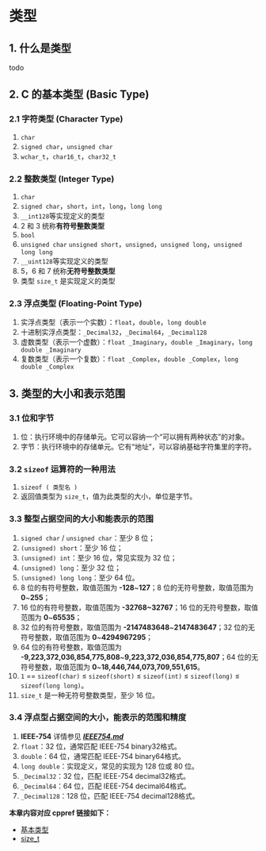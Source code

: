 # 类型

## 1. 什么是类型

todo

## 2. C 的基本类型 (Basic Type)

### 2.1 字符类型 (Character Type)

1. `char`
2. `signed char`，`unsigned char`
3. `wchar_t`，`char16_t`，`char32_t`

### 2.2 整数类型 (Integer Type)

1. `char`
2. `signed char`，`short`，`int`，`long`，`long long`
3. `__int128`等实现定义的类型
4. 2 和 3 统称**有符号整数类型**
5. `bool`
6. `unsigned char` `unsigned short`，`unsigned`，`unsigned long`，`unsigned long long`
7. `__uint128`等实现定义的类型
8. 5，6 和 7 统称**无符号整数类型**
9. 类型 `size_t` 是实现定义的类型

### 2.3 浮点类型 (Floating-Point Type)

1. 实浮点类型（表示一个实数）：`float`，`double`，`long double`
2. 十进制实浮点类型：`_Decimal32`，`_Decimal64`，`_Decimal128`
3. 虚数类型（表示一个虚数）：`float _Imaginary`，`double _Imaginary`，`long double _Imaginary`
4. 复数类型（表示一个复数）：`float _Complex`，`double _Complex`，`long double _Complex`

## 3. 类型的大小和表示范围

### 3.1 位和字节

1. 位：执行环境中的存储单元。它可以容纳一个“可以拥有两种状态”的对象。
2. 字节：执行环境中的存储单元。它有“地址”，可以容纳基础字符集里的字符。

### 3.2 `sizeof` 运算符的一种用法

1. `sizeof ( 类型名 )`
2. 返回值类型为 `size_t`，值为此类型的大小，单位是字节。

### 3.3 整型占据空间的大小和能表示的范围

1. `signed char` / `unsigned char`：至少 8 位；
2. `(unsigned) short`：至少 16 位；
3. `(unsigned) int`：至少 16 位，常见实现为 32 位；
4. `(unsigned) long`：至少 32 位；
5. `(unsigned) long long`：至少 64 位。
6. 8 位的有符号整数，取值范围为 **-128**\~**127**；8 位的无符号整数，取值范围为 **0**\~**255**；
7. 16 位的有符号整数，取值范围为 **-32768\~32767**；16 位的无符号整数，取值范围为 **0**\~**65535**；
8. 32 位的有符号整数，取值范围为 **-2147483648**\~**2147483647**；32 位的无符号整数，取值范围为 **0**\~**4294967295**；
9. 64 位的有符号整数，取值范围为 **-9,223,372,036,854,775,808**\~**9,223,372,036,854,775,807**；64 位的无符号整数，取值范围为 **0**\~**18,446,744,073,709,551,615**。
10. `1` == `sizeof(char)` ≤ `sizeof(short)` ≤ `sizeof(int)` ≤ `sizeof(long)` ≤ `sizeof(long long)`。
11. `size_t` 是一种无符号整数类型，至少 16 位。

### 3.4 浮点型占据空间的大小，能表示的范围和精度

1. **IEEE-754** 详情参见 [**_IEEE754.md_**](/教程/番外/1_IEEE754.md)
2. `float`：32 位，通常匹配 IEEE-754 binary32格式。
3. `double`：64 位，通常匹配 IEEE-754 binary64格式。
4. `long double`：实现定义，常见的实现为 128 位或 80 位。
5. `_Decimal32`：32 位，匹配 IEEE-754 decimal32格式。
6. `_Decimal64`：64 位，匹配 IEEE-754 decimal64格式。
7. `_Decimal128`：128 位，匹配 IEEE-754 decimal128格式。

**本章内容对应 cppref 链接如下：**

- [基本类型](https://zh.cppreference.com/w/c/language/arithmetic_types)
- [size_t](https://zh.cppreference.com/w/c/types/size_t)
